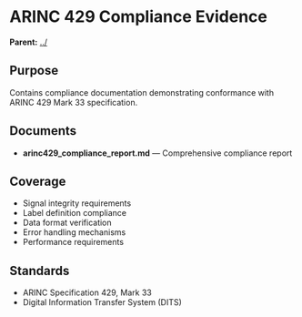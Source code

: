 # ARINC 429 Compliance Evidence

**Parent:** [../](../)

## Purpose

Contains compliance documentation demonstrating conformance with ARINC 429 Mark 33 specification.

## Documents

- **arinc429_compliance_report.md** — Comprehensive compliance report

## Coverage

- Signal integrity requirements
- Label definition compliance
- Data format verification
- Error handling mechanisms
- Performance requirements

## Standards

- ARINC Specification 429, Mark 33
- Digital Information Transfer System (DITS)
